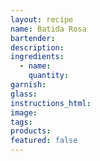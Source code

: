 ```yaml
---
layout: recipe
name: Batida Rosa
bartender:
description:
ingredients:
  - name:
    quantity:
garnish:
glass:
instructions_html:
image:
tags:
products:
featured: false
---
```

